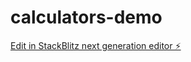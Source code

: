# calculators-demo

[Edit in StackBlitz next generation editor ⚡️](https://stackblitz.com/~/github.com/dilioolio/calculators-demo)